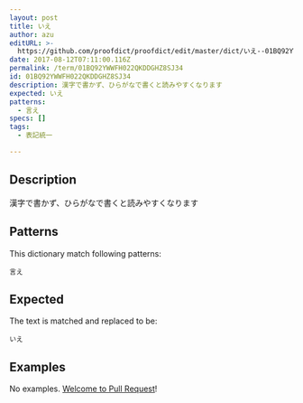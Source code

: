 ```yaml
---
layout: post
title: いえ
author: azu
editURL: >-
  https://github.com/proofdict/proofdict/edit/master/dict/いえ--01BQ92YWWFH022QKDDGHZ8SJ34.yml
date: 2017-08-12T07:11:00.116Z
permalink: /term/01BQ92YWWFH022QKDDGHZ8SJ34
id: 01BQ92YWWFH022QKDDGHZ8SJ34
description: 漢字で書かず、ひらがなで書くと読みやすくなります
expected: いえ
patterns:
  - 言え
specs: []
tags:
  - 表記統一

---
```


## Description

漢字で書かず、ひらがなで書くと読みやすくなります

## Patterns

This dictionary match following patterns:

    言え

## Expected

The text is matched and replaced to be:

    いえ

## Examples

No examples. [Welcome to Pull Request](https://github.com/jser/jser.info/edit/master/dict/いえ--01BQ92YWWFH022QKDDGHZ8SJ34.yml)!
